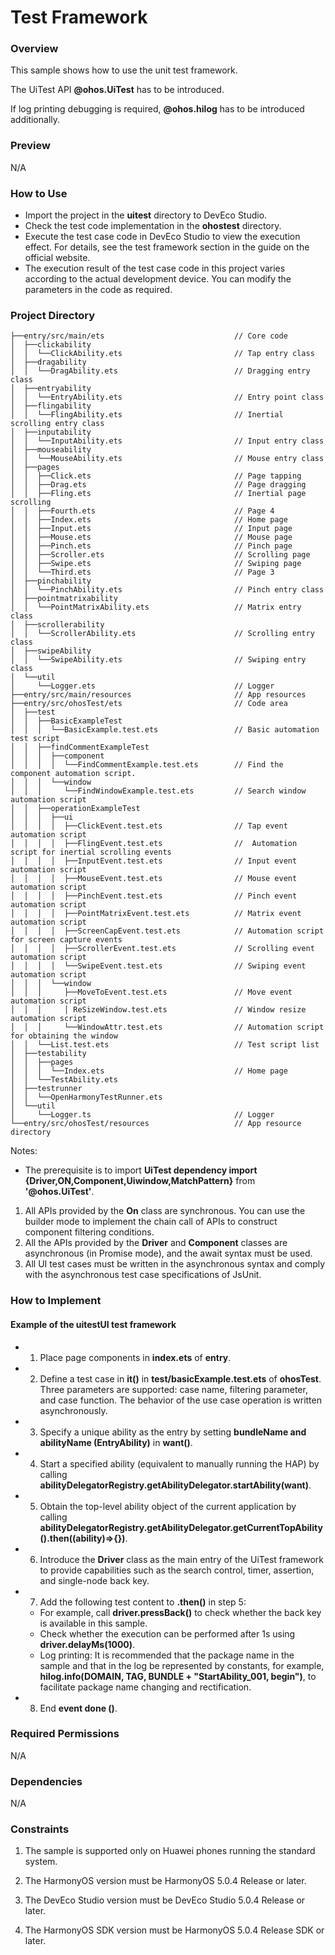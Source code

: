 # Test Framework

### Overview

This sample shows how to use the unit test framework. 

The UiTest API **@ohos.UiTest** has to be introduced. 

If log printing debugging is required, **@ohos.hilog** has to be introduced additionally.

### Preview

N/A

### How to Use

- Import the project in the **uitest** directory to DevEco Studio.
- Check the test code implementation in the **ohostest** directory.
- Execute the test case code in DevEco Studio to view the execution effect. For details, see the test framework section in the guide on the official website.
- The execution result of the test case code in this project varies according to the actual development device. You can modify the parameters in the code as required.

### Project Directory

```
├──entry/src/main/ets                             // Core code
│  ├──clickability  
│  │  └──ClickAbility.ets                         // Tap entry class
│  ├──dragability  
│  │  └──DragAbility.ets                          // Dragging entry class
│  ├──entryability  
│  │  └──EntryAbility.ets                         // Entry point class
│  ├──flingability  
│  │  └──FlingAbility.ets                         // Inertial scrolling entry class
│  ├──inputability  
│  │  └──InputAbility.ets                         // Input entry class
│  ├──mouseability  
│  │  └──MouseAbility.ets                         // Mouse entry class
│  ├──pages  
│  │  ├──Click.ets                                // Page tapping
│  │  ├──Drag.ets                                 // Page dragging
│  │  ├──Fling.ets                                // Inertial page scrolling
│  │  ├──Fourth.ets                               // Page 4
│  │  ├──Index.ets                                // Home page
│  │  ├──Input.ets                                // Input page
│  │  ├──Mouse.ets                                // Mouse page
│  │  ├──Pinch.ets                                // Pinch page
│  │  ├──Scroller.ets                             // Scrolling page
│  │  ├──Swipe.ets                                // Swiping page
│  │  └──Third.ets                                // Page 3
│  ├──pinchability  
│  │  └──PinchAbility.ets                         // Pinch entry class
│  ├──pointmatrixability  
│  │  └──PointMatrixAbility.ets                   // Matrix entry class
│  ├──scrollerability  
│  │  └──ScrollerAbility.ets                      // Scrolling entry class
│  ├──swipeAbility  
│  │  └──SwipeAbility.ets                         // Swiping entry class
│  └──util  
│     └──Logger.ets                               // Logger
├──entry/src/main/resources                       // App resources
├──entry/src/ohosTest/ets                         // Code area
│  ├──test
│  │  ├──BasicExampleTest                        
│  │  │  └──BasicExample.test.ets                 // Basic automation test script
│  │  ├──findCommentExampleTest                        
│  │  │  ├──component
│  │  │  │  └──FindCommentExample.test.ets        // Find the component automation script.
│  │  │  └──window
│  │  │     └──FindWindowExample.test.ets         // Search window automation script
│  │  ├──operationExampleTest                        
│  │  │  ├──ui
│  │  │  │  ├──ClickEvent.test.ets                // Tap event automation script
│  │  │  │  ├──FlingEvent.test.ets                //  Automation script for inertial scrolling events
│  │  │  │  ├──InputEvent.test.ets                // Input event automation script
│  │  │  │  ├──MouseEvent.test.ets                // Mouse event automation script
│  │  │  │  ├──PinchEvent.test.ets                // Pinch event automation script
│  │  │  │  ├──PointMatrixEvent.test.ets          // Matrix event automation script
│  │  │  │  ├──ScreenCapEvent.test.ets            // Automation script for screen capture events
│  │  │  │  ├──ScrollerEvent.test.ets             // Scrolling event automation script
│  │  │  │  └──SwipeEvent.test.ets                // Swiping event automation script
│  │  │  └──window
│  │  │     ├──MoveToEvent.test.ets               // Move event automation script
│  │  │     │ ReSizeWindow.test.ets               // Window resize automation script
│  │  │     └──WindowAttr.test.ets                // Automation script for obtaining the window
│  │  └──List.test.ets                            // Test script list
│  ├──testability
│  │  ├──pages
│  │  │  └──Index.ets                             // Home page
│  │  └──TestAbility.ets   
│  ├──testrunner                       
│  │  └──OpenHarmonyTestRunner.ets  
│  └──util                       
│     └──Logger.ts                                // Logger
└──entry/src/ohosTest/resources                   // App resource directory
```

 Notes:

- The prerequisite is to import **UiTest dependency import {Driver,ON,Component,Uiwindow,MatchPattern}** from **'@ohos.UiTest'**. 
1. All APIs provided by the **On** class are synchronous. You can use the builder mode to implement the chain call of APIs to construct component filtering conditions. 
2. All the APIs provided by the **Driver** and **Component** classes are asynchronous (in Promise mode), and the await syntax must be used. 
3. All UI test cases must be written in the asynchronous syntax and comply with the asynchronous test case specifications of JsUnit.

### How to Implement

#### Example of the uitestUI test framework

- 1) Place page components in **index.ets** of **entry**.
- 2) Define a test case in **it()** in **test/basicExample.test.ets** of **ohosTest**. Three parameters are supported: case name, filtering parameter, and case function. The behavior of the use case operation is written asynchronously.
- 3) Specify a unique ability as the entry by setting **bundleName and abilityName (EntryAbility)** in **want()**.
- 4) Start a specified ability (equivalent to manually running the HAP) by calling **abilityDelegatorRegistry.getAbilityDelegator.startAbility(want)**.
- 5) Obtain the top-level ability object of the current application by calling **abilityDelegatorRegistry.getAbilityDelegator.getCurrentTopAbility().then((ability)=>{})**.
- 6) Introduce the **Driver** class as the main entry of the UiTest framework to provide capabilities such as the search control, timer, assertion, and single-node back key.
- 7) Add the following test content to **.then()** in step 5: 
  - For example, call **driver.pressBack()** to check whether the back key is available in this sample. 
  - Check whether the execution can be performed after 1s using **driver.delayMs(1000)**. 
  - Log printing: It is recommended that the package name in the sample and that in the log be represented by constants, for example, **hilog.info(DOMAIN, TAG, BUNDLE + "StartAbility_001, begin")**, to facilitate package name changing and rectification.
- 8) End **event done ()**.

### Required Permissions

N/A

### Dependencies

N/A

### Constraints

1. The sample is supported only on Huawei phones running the standard system.

2. The HarmonyOS version must be HarmonyOS 5.0.4 Release or later.

3. The DevEco Studio version must be DevEco Studio 5.0.4 Release or later.

4. The HarmonyOS SDK version must be HarmonyOS 5.0.4 Release SDK or later.
